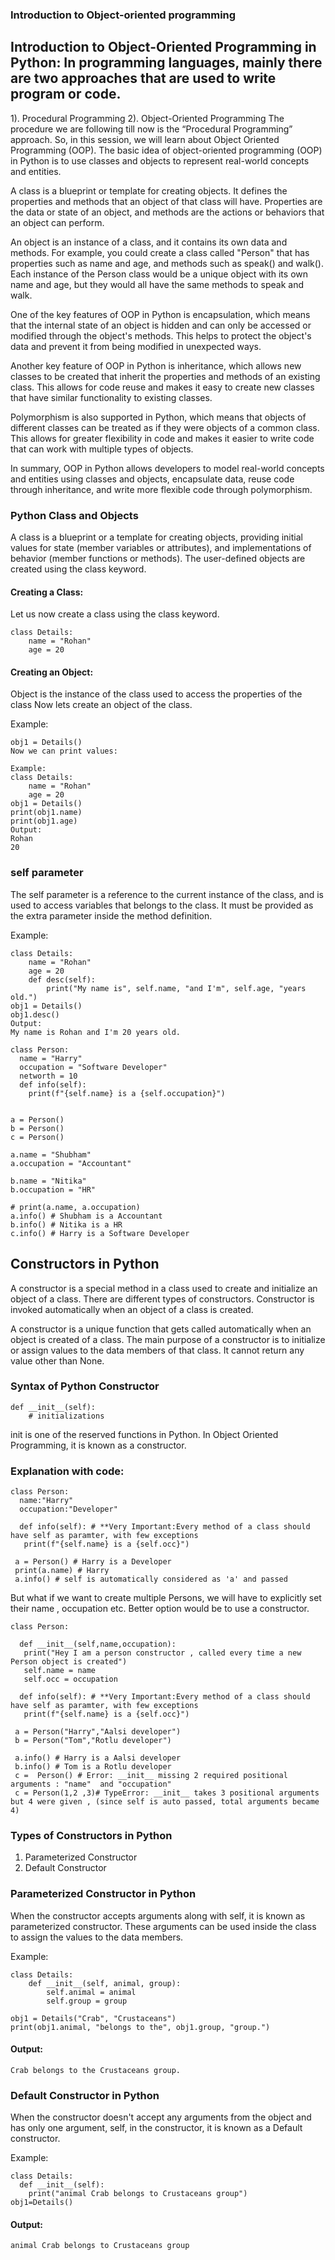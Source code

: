 ### Introduction to Object-oriented programming
## Introduction to Object-Oriented Programming in Python: In programming languages, mainly there are two approaches that are used to write program or code.

1). Procedural Programming
2). Object-Oriented Programming
The procedure we are following till now is the “Procedural Programming” approach. So, in this session, we will learn about Object Oriented Programming (OOP). The basic idea of object-oriented programming (OOP) in Python is to use classes and objects to represent real-world concepts and entities.

A class is a blueprint or template for creating objects. It defines the properties and methods that an object of that class will have. Properties are the data or state of an object, and methods are the actions or behaviors that an object can perform.

An object is an instance of a class, and it contains its own data and methods. For example, you could create a class called "Person" that has properties such as name and age, and methods such as speak() and walk(). Each instance of the Person class would be a unique object with its own name and age, but they would all have the same methods to speak and walk.

One of the key features of OOP in Python is encapsulation, which means that the internal state of an object is hidden and can only be accessed or modified through the object's methods. This helps to protect the object's data and prevent it from being modified in unexpected ways.

Another key feature of OOP in Python is inheritance, which allows new classes to be created that inherit the properties and methods of an existing class. This allows for code reuse and makes it easy to create new classes that have similar functionality to existing classes.

Polymorphism is also supported in Python, which means that objects of different classes can be treated as if they were objects of a common class. This allows for greater flexibility in code and makes it easier to write code that can work with multiple types of objects.

In summary, OOP in Python allows developers to model real-world concepts and entities using classes and objects, encapsulate data, reuse code through inheritance, and write more flexible code through polymorphism.

### Python Class and Objects
A class is a blueprint or a template for creating objects, providing initial values for state (member variables or attributes), and implementations of behavior (member functions or methods). The user-defined objects are created using the class keyword.

#### Creating a Class:
Let us now create a class using the class keyword.
```
class Details:
    name = "Rohan"
    age = 20

```
#### Creating an Object:
Object is the instance of the class used to access the properties of the class Now lets create an object of the class.

Example:
```
obj1 = Details()
Now we can print values:

Example:
class Details:
    name = "Rohan"
    age = 20
obj1 = Details()
print(obj1.name)
print(obj1.age)
Output:
Rohan
20
```

### self parameter
The self parameter is a reference to the current instance of the class, and is used to access variables that belongs to the class.
It must be provided as the extra parameter inside the method definition.

Example:
```
class Details:
    name = "Rohan"
    age = 20
    def desc(self):
        print("My name is", self.name, "and I'm", self.age, "years old.")
obj1 = Details()
obj1.desc()
Output:
My name is Rohan and I'm 20 years old.
```
```
class Person:
  name = "Harry"
  occupation = "Software Developer"
  networth = 10
  def info(self):
    print(f"{self.name} is a {self.occupation}")


a = Person()
b = Person()
c = Person()

a.name = "Shubham"
a.occupation = "Accountant"

b.name = "Nitika"
b.occupation = "HR"

# print(a.name, a.occupation)
a.info() # Shubham is a Accountant
b.info() # Nitika is a HR
c.info() # Harry is a Software Developer
```
## Constructors in Python
A constructor is a special method in a class used to create and initialize an object of a class. There are different types of constructors. Constructor is invoked automatically when an object of a class is created.

A constructor is a unique function that gets called automatically when an object is created of a class. The main purpose of a constructor is to initialize or assign values to the data members of that class. It cannot return any value other than None.

### Syntax of Python Constructor
```
def __init__(self):
	# initializations
```
init is one of the reserved functions in Python. In Object Oriented Programming, it is known as a constructor.

### Explanation with code:
```
class Person:
  name:"Harry"
  occupation:"Developer"

  def info(self): # **Very Important:Every method of a class should have self as paramter, with few exceptions
   print(f"{self.name} is a {self.occ}")

 a = Person() # Harry is a Developer
 print(a.name) # Harry
 a.info() # self is automatically considered as 'a' and passed

```
But what if we want to create multiple Persons, we will have to explicitly set their name , occupation etc. Better option would be to use a constructor.

```
class Person:

  def __init__(self,name,occupation):
   print("Hey I am a person constructor , called every time a new Person object is created")
   self.name = name
   self.occ = occupation

  def info(self): # **Very Important:Every method of a class should have self as paramter, with few exceptions
   print(f"{self.name} is a {self.occ}")

 a = Person("Harry","Aalsi developer")
 b = Person("Tom","Rotlu developer")
 
 a.info() # Harry is a Aalsi developer
 b.info() # Tom is a Rotlu developer
 c =  Person() # Error: __init__ missing 2 required positional arguments : "name"  and "occupation"
 c = Person(1,2 ,3)# TypeError: __init__ takes 3 positional arguments but 4 were given , (since self is auto passed, total arguments became 4)

```
### Types of Constructors in Python

1. Parameterized Constructor
2. Default Constructor
 ### Parameterized Constructor in Python
When the constructor accepts arguments along with self, it is known as parameterized constructor.
These arguments can be used inside the class to assign the values to the data members.

Example:
```
class Details:
    def __init__(self, animal, group):
        self.animal = animal
        self.group = group

obj1 = Details("Crab", "Crustaceans")
print(obj1.animal, "belongs to the", obj1.group, "group.")
```
#### Output:
```
Crab belongs to the Crustaceans group.
```
### Default Constructor in Python
When the constructor doesn't accept any arguments from the object and has only one argument, self, in the constructor, it is known as a Default constructor.

Example:
```
class Details:
  def __init__(self):
    print("animal Crab belongs to Crustaceans group")
obj1=Details()
```
#### Output:
```
animal Crab belongs to Crustaceans group
```
